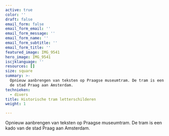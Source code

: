 ```yaml
---
active: true
color: ''
draft: false
email_form: false
email_form_email: ''
email_form_message: ''
email_form_name: ''
email_form_subtitle: ''
email_form_title: ''
featured_image: IMG_9541
hero_image: IMG_9541
iscjklanguage: ''
resources: []
size: square
summary: >-
  Opnieuw aanbrengen van teksten op Praagse museumtram. De tram is een kado van
  de stad Praag aan Amsterdam.
technieken:
  - divers
title: Historische tram letterschilderen
weight: 1

---
```


Opnieuw aanbrengen van teksten op Praagse museumtram. De tram is een kado van de stad Praag aan Amsterdam.